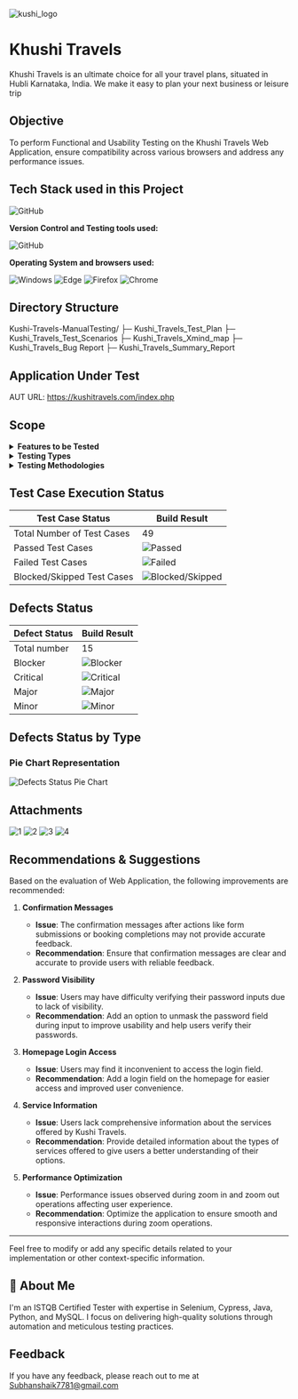 ![kushi_logo](https://github.com/user-attachments/assets/bfa2b19d-fe20-4841-9a9f-da684d6ea162)

# Khushi Travels

Khushi Travels is an ultimate choice for all your travel plans, situated in Hubli Karnataka, India.
We make it easy to plan your next business or leisure trip

## Objective

To perform Functional and Usability Testing on the Khushi Travels Web Application, ensure compatibility across various browsers and address any performance issues.

## Tech Stack used in this Project

<img alt="GitHub" src="https://img.shields.io/badge/Microsoft_Excel-217346?style=for-the-badge&logo=microsoft-excel&logoColor=white" />

**Version Control and Testing tools used:**

<img alt="GitHub" src="https://img.shields.io/badge/GitHub-181717?logo=github&logoColor=white&style=flat" />

**Operating System and browsers used:**

<img alt="Windows" src="https://img.shields.io/badge/Windows-00ADEF?logo=windows&logoColor=white&style=flat" />
<img alt="Edge" src="https://img.shields.io/badge/Edge-5C2D91?logo=microsoft-edge&logoColor=white&style=flat" />
<img alt="Firefox" src="https://img.shields.io/badge/Firefox-FF9500?logo=firefox-browser&logoColor=white&style=flat" />
<img alt="Chrome" src="https://img.shields.io/badge/Chrome-4285F4?logo=google-chrome&logoColor=white&style=flat" />

## Directory Structure
Kushi-Travels-ManualTesting/
├─ Kushi_Travels_Test_Plan
├─ Kushi_Travels_Test_Scenarios
├─ Kushi_Travels_Xmind_map
├─ Kushi_Travels_Bug Report
├─ Kushi_Travels_Summary_Report

## Application Under Test 

AUT URL: https://kushitravels.com/index.php

## Scope 
<details>
<summary><strong>Features to be Tested</strong></summary>

- Register
- Login
- Search
- Pick up city
- Pick up location
- Pick up date
- Pick up time
- Drop off time
- Drop off date
- Confirmation Summary
- Logout

</details>

<details>
<summary><strong>Testing Types</strong></summary>

- Functional Testing
- Usability Testing
- Compatibility Testing

</details>

<details>
<summary><strong>Testing Methodologies</strong></summary>

- Black-box Testing
- Exploratory Testing
- Integration Testing
- End-to-End Testing

</details>


## Test Case Execution Status

| Test Case Status            | Build Result        |
|-----------------------------|---------------------|
| Total Number of Test Cases  | 49                  |
| Passed Test Cases           | ![Passed](https://img.shields.io/badge/-33-green) |
| Failed Test Cases           | ![Failed](https://img.shields.io/badge/-15-red) |
| Blocked/Skipped Test Cases  | ![Blocked/Skipped](https://img.shields.io/badge/-1-yellow) |

## Defects Status

| Defect Status   | Build Result |        
|-----------------|--------------|
| Total number    | 15           |                  
| Blocker         | ![Blocker](https://img.shields.io/badge/-2-red) |
| Critical        | ![Critical](https://img.shields.io/badge/-6-orange) |
| Major           | ![Major](https://img.shields.io/badge/-4-yellow) |
| Minor           | ![Minor](https://img.shields.io/badge/-3-green) |   

## Defects Status by Type

### Pie Chart Representation

![Defects Status Pie Chart](https://image-charts.com/chart?cht=p&chd=t:11,4&chs=300x300&chl=Functional(11)|Usability(4)&chco=FF6347,FFD700)


## Attachments

![1](https://github.com/user-attachments/assets/5f7b5376-7e02-4475-bb24-10152c4c5ba5)
![2](https://github.com/user-attachments/assets/d849ba7b-356b-4fdc-bf54-af92b3fa86e0)
![3](https://github.com/user-attachments/assets/de11b4d1-e6c1-4d16-ad53-6f9fe2733115)
![4](https://github.com/user-attachments/assets/0380ebfd-acdf-4a43-ad40-460d81828669)


## Recommendations & Suggestions

Based on the evaluation of Web Application, the following improvements are recommended:

1. **Confirmation Messages**
   - **Issue**: The confirmation messages after actions like form submissions or booking completions may not provide accurate feedback.
   - **Recommendation**: Ensure that confirmation messages are clear and accurate to provide users with reliable feedback.

2. **Password Visibility**
   - **Issue**: Users may have difficulty verifying their password inputs due to lack of visibility.
   - **Recommendation**: Add an option to unmask the password field during input to improve usability and help users verify their passwords.

3. **Homepage Login Access**
   - **Issue**: Users may find it inconvenient to access the login field.
   - **Recommendation**: Add a login field on the homepage for easier access and improved user convenience.

4. **Service Information**
   - **Issue**: Users lack comprehensive information about the services offered by Kushi Travels.
   - **Recommendation**: Provide detailed information about the types of services offered to give users a better understanding of their options.

5. **Performance Optimization**
   - **Issue**: Performance issues observed during zoom in and zoom out operations affecting user experience.
   - **Recommendation**: Optimize the application to ensure smooth and responsive interactions during zoom operations.

---

Feel free to modify or add any specific details related to your implementation or other context-specific information.

## 🚀 About Me

I'm an ISTQB Certified Tester with expertise in Selenium, Cypress, Java, Python, and MySQL. I focus on delivering high-quality solutions through automation and meticulous testing practices.

## Feedback

If you have any feedback, please reach out to me at Subhanshaik7781@gmail.com









